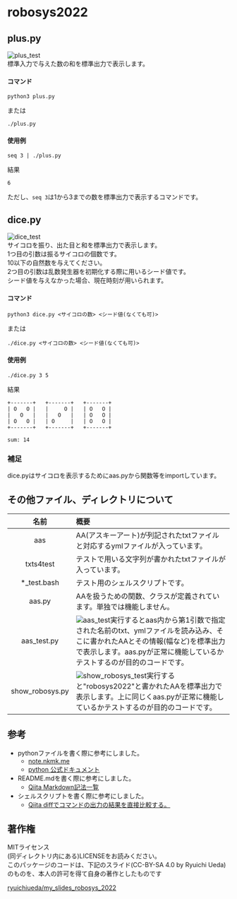 # robosys2022

## plus.py
![plus_test](https://github.com/18C1054-S-K/robosys2022/actions/workflows/plus_test.yml/badge.svg)  
標準入力で与えた数の和を標準出力で表示します。
#### コマンド
```
python3 plus.py
```
または
```
./plus.py
```

#### 使用例
```
seq 3 | ./plus.py
```
結果
```
6
```

ただし、```seq 3```は1から3までの数を標準出力で表示するコマンドです。

## dice.py
![dice_test](https://github.com/18C1054-S-K/robosys2022/actions/workflows/dice_test.yml/badge.svg)  
サイコロを振り、出た目と和を標準出力で表示します。  
1つ目の引数は振るサイコロの個数です。  
10以下の自然数を与えてください。  
2つ目の引数は乱数発生器を初期化する際に用いるシード値です。  
シード値を与えなかった場合、現在時刻が用いられます。
#### コマンド
```
python3 dice.py <サイコロの数> <シード値(なくても可)>
```
または
```
./dice.py <サイコロの数> <シード値(なくても可)>
```
#### 使用例
```
./dice.py 3 5
```
結果
```
+-------+   +-------+   +-------+
| O   O |   |     O |   | O   O |
|   O   |   |   O   |   | O   O |
| O   O |   | O     |   | O   O |
+-------+   +-------+   +-------+

sum: 14
```

### 補足
dice.pyはサイコロを表示するためにaas.pyから関数等をimportしています。

## その他ファイル、ディレクトリについて

| 名前 | 概要 |
|:-:|:-|
| aas | AA(アスキーアート)が列記されたtxtファイルと対応するymlファイルが入っています。 |
| txts4test | テストで用いる文字列が書かれたtxtファイルが入っています。 |
| *_test.bash | テスト用のシェルスクリプトです。 |
| aas.py | AAを扱うための関数、クラスが定義されています。単独では機能しません。 |
| aas_test.py | ![aas_test](https://github.com/18C1054-S-K/robosys2022/actions/workflows/aas_test.yml/badge.svg)実行するとaas内から第1引数で指定された名前のtxt、ymlファイルを読み込み、そこに書かれたAAとその情報(幅など)を標準出力で表示します。aas.pyが正常に機能しているかテストするのが目的のコードです。 |
| show_robosys.py | ![show_robosys_test](https://github.com/18C1054-S-K/robosys2022/actions/workflows/aas_test.yml/badge.svg)実行すると"robosys2022"と書かれたAAを標準出力で表示します。上に同じくaas.pyが正常に機能しているかテストするのが目的のコードです。 |


## 参考
* pythonファイルを書く際に参考にしました。
  * [note.nkmk.me](https://note.nkmk.me/python/)
  * [python 公式ドキュメント](https://docs.python.org/ja/3/library/index.html)
* README.mdを書く際に参考にしました。
  * [Qiita Markdown記法一覧](https://qiita.com/oreo/items/82183bfbaac69971917f)
* シェルスクリプトを書く際に参考にしました。
  * [Qiita diffでコマンドの出力の結果を直接比較する。](https://qiita.com/wingedtw/items/2f05c5d0c37d71f209f4)


## 著作権
MITライセンス  
(同ディレクトリ内にある)LICENSEをお読みください。  
このパッケージのコードは、下記のスライド(CC-BY-SA 4.0 by Ryuichi Ueda)のものを、本人の許可を得て自身の著作としたものです  

[ryuichiueda/my_slides_robosys_2022](https://github.com/ryuichiueda/my_slides_robosys_2022)

